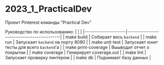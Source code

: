 # 2023_1_PracticalDev

Проект Pinterest команды "Practical Dev"

Руководство по использованию:
| | |
|---------------------|--------------------------------------------|
| make build          | Собирает весь `backend`                    |
| make run            | Запускает `backend` на порту 8080          |
| make unit-test      | Запускает юнит тесты для всего `backend`'a |
| make print-coverage | Выыводит отчет о покрытии                  |
| make coverage       | Генерирует coverage.out                    |
| make lint           | Запускает проверку линтером                |
| make db             | Поднимает базу данных                      |
